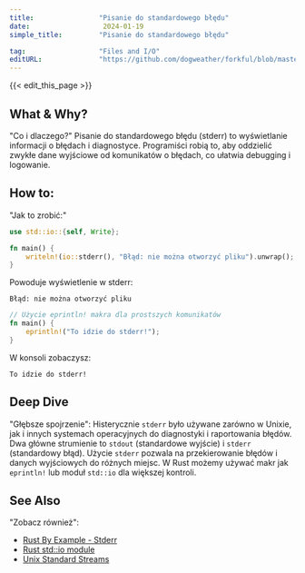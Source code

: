 ```yaml
---
title:                "Pisanie do standardowego błędu"
date:                  2024-01-19
simple_title:         "Pisanie do standardowego błędu"

tag:                  "Files and I/O"
editURL:              "https://github.com/dogweather/forkful/blob/master/content/pl/rust/writing-to-standard-error.md"
---
```


{{< edit_this_page >}}

## What & Why?
"Co i dlaczego?"
Pisanie do standardowego błędu (stderr) to wyświetlanie informacji o błędach i diagnostyce. Programiści robią to, aby oddzielić zwykłe dane wyjściowe od komunikatów o błędach, co ułatwia debugging i logowanie.

## How to:
"Jak to zrobić:"
```Rust
use std::io::{self, Write};

fn main() {
    writeln!(io::stderr(), "Błąd: nie można otworzyć pliku").unwrap();
}
```
Powoduje wyświetlenie w stderr:
```
Błąd: nie można otworzyć pliku
```
```Rust
// Użycie eprintln! makra dla prostszych komunikatów
fn main() {
    eprintln!("To idzie do stderr!");
}
```
W konsoli zobaczysz:
```
To idzie do stderr!
```

## Deep Dive
"Głębsze spojrzenie":
Histerycznie `stderr` było używane zarówno w Unixie, jak i innych systemach operacyjnych do diagnostyki i raportowania błędów. Dwa główne strumienie to `stdout` (standardowe wyjście) i `stderr` (standardowy błąd). Użycie `stderr` pozwala na przekierowanie błędów i danych wyjściowych do różnych miejsc. W Rust możemy używać makr jak `eprintln!` lub moduł `std::io` dla większej kontroli.

## See Also
"Zobacz również":
- [Rust By Example - Stderr](https://doc.rust-lang.org/rust-by-example/std_misc/fs.html)
- [Rust std::io module](https://doc.rust-lang.org/std/io/index.html)
- [Unix Standard Streams](https://en.wikipedia.org/wiki/Standard_streams)
